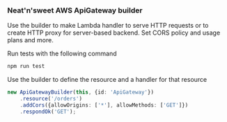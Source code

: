 ### Neat'n'sweet AWS ApiGateway builder
 
Use the builder to make Lambda handler to serve HTTP requests or to create HTTP proxy 
for server-based backend. Set CORS policy and usage plans and more.

Run tests with the following command 

```bash
npm run test
```

Use the builder to define the resource and a handler for that resource

```typescript
new ApiGatewayBuilder(this, {id: 'ApiGateway'})
    .resource('/orders')
    .addCors({allowOrigins: ['*'], allowMethods: ['GET']})
    .respondOk('GET');
```
